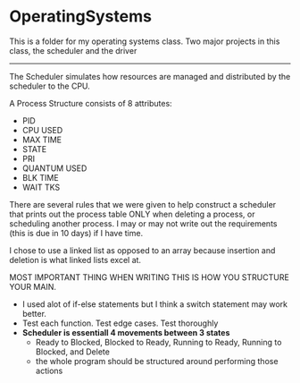 # OperatingSystems

This is a folder for my operating systems class.
Two major projects in this class, the scheduler and the driver
____________________________________________________________________________________
The Scheduler simulates how resources are managed and distributed by the scheduler 
to the CPU. 

A Process Structure consists of 8 attributes:
- PID 
- CPU USED
- MAX TIME
- STATE
- PRI
- QUANTUM USED
- BLK TIME
- WAIT TKS

There are several rules that we were given to help construct a scheduler that prints out 
the process table ONLY when deleting a process, or scheduling another process. I may or may not write 
out the requirements (this is due in 10 days) if I have time.

I chose to use a linked list as opposed to an array because insertion and deletion is 
what linked lists excel at.

MOST IMPORTANT THING WHEN WRITING THIS IS HOW YOU STRUCTURE YOUR MAIN.
- I used alot of if-else statements but I think a switch statement may work better.
- Test each function. Test edge cases. Test thoroughly
- **Scheduler is essentiall 4 movements between 3 states**
  - Ready to Blocked, Blocked to Ready, Running to Ready, Running to Blocked, and Delete
  - the whole program should be structured around performing those actions
